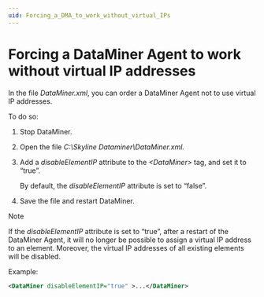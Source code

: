 ```yaml
---
uid: Forcing_a_DMA_to_work_without_virtual_IPs
---
```


# Forcing a DataMiner Agent to work without virtual IP addresses

In the file *DataMiner.xml*, you can order a DataMiner Agent not to use virtual IP addresses.

To do so:

1. Stop DataMiner.

1. Open the file *C:\\Skyline Dataminer\\DataMiner.xml.*

1. Add a *disableElementIP* attribute to the *\<DataMiner>* tag, and set it to “true”.

   By default, the *disableElementIP* attribute is set to “false”.

1. Save the file and restart DataMiner.

> [!NOTE]
> If the *disableElementIP* attribute is set to “true”, after a restart of the DataMiner Agent, it will no longer be possible to assign a virtual IP address to an element. Moreover, the virtual IP addresses of all existing elements will be disabled.

Example:

```xml
<DataMiner disableElementIP="true" >...</DataMiner>
```
